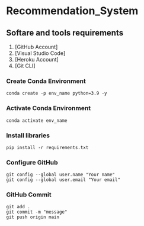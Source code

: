 # Recommendation_System

## Softare and tools requirements
1. [GitHub Account]
2. [Visual Studio Code]
3. [Heroku Account]
4. [Git CLI]

### Create Conda Environment
```
conda create -p env_name python=3.9 -y
```

### Activate Conda Environment
```
conda activate env_name
```

### Install libraries
```
pip install -r requirements.txt
```

### Configure GitHub
```
git config --global user.name "Your name"
git config --global user.email "Your email"
```
### GitHub Commit
```
git add .
git commit -m "message"
git push origin main
```